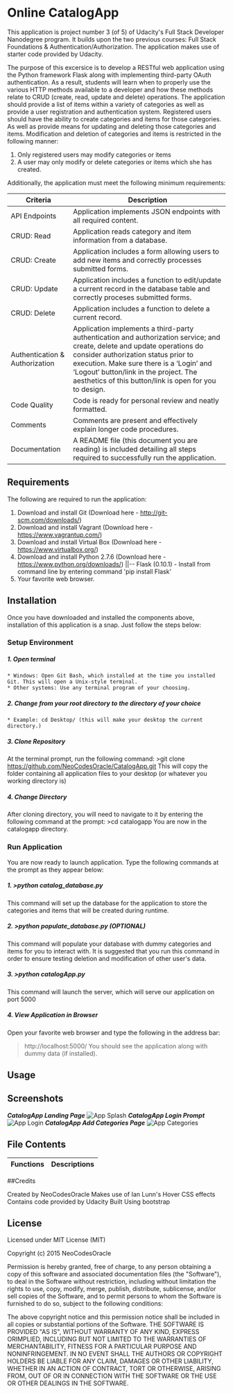 # Online CatalogApp

This application is project number 3 (of 5) of Udacity's Full Stack Developer 
Nanodegree program. It builds upon the two previous courses: Full Stack 
Foundations & Authentication/Authorization. The application makes use of
starter code provided by Udacity.

The purpose of this excersice is to develop a RESTful web application using 
the Python framework Flask along with implementing third-party OAuth 
authentication. As a result, students will learn when to properly use the 
various HTTP methods available to a developer and how these methods relate to 
CRUD (create, read, update and delete) operations. The application should 
provide a list of items within a variety of categories as well as provide a 
user registration and authentication system. Registered users should have the
ability to create categories and items for those categories. As well as 
provide means for updating and deleting those categories and items. 
Modification and deletion of categories and items is restricted in the 
following manner:

1. Only registered users may modify categories or items
2. A user may only modify or delete categories or items which she has created.

Additionally, the application must meet the following minimum requirements:

Criteria 	  					|				Description
--------------------------------|----------------------------------------------------------------------------------------------------
API Endpoints 					| Application implements JSON endpoints with all required content.
CRUD: Read 	  					| Application reads category and item information from a database.
CRUD: Create  					| Application includes a form allowing users to add new items and correctly processes submitted forms.
CRUD: Update  					| Application includes a function to edit/update a current record in the database table and correctly proceses submitted forms.
CRUD: Delete  					| Application includes a function to delete a current record.
Authentication & Authorization  | Application implements a third-party authentication and authorization service; and create, delete and update operations do consider authorization status prior to execution. Make sure there is a ‘Login’ and ‘Logout’ button/link in the project. The aesthetics of this button/link is open for you to design.
Code Quality  					| Code is ready for personal review and neatly formatted.
Comments 	  					| Comments are present and effectively explain longer code procedures.
Documentation 					| A README file (this document you are reading) is included detailing all steps required to successfully run the application.

## Requirements

The following are required to run the application:

1. Download and install Git (Download here - http://git-scm.com/downloads/)
2. Download and install Vagrant (Download here - https://www.vagrantup.com/)
3. Download and install Virtual Box (Download here - https://www.virtualbox.org/)
4. Download and install Python 2.7.6 (Download here - https://www.python.org/downloads/)
	||-- Flask (0.10.1) - Install from command line by entering command 
							'pip install Flask'
5. Your favorite web browser.

## Installation

Once you have downloaded and installed the components above, installation of this application is
a snap. Just follow the steps below:

### Setup Environment

##### 1. Open terminal
	* Windows: Open Git Bash, which installed at the time you installed Git. This will open a Unix-style terminal.
	* Other systems: Use any terminal program of your choosing.
##### 2. Change from your root directory to the directory of your choice
	* Example: cd Desktop/ (this will make your desktop the current directory.)
##### 3. Clone Repository
At the terminal prompt, run the following command:
	>git clone https://github.com/NeoCodesOracle/CatalogApp.git
This will copy the folder containing all application files to your desktop (or whatever you working directory is)
##### 4. Change Directory
After cloning directory, you will need to navigate to it by entering the following command at the prompt:
	>cd catalogapp
You are now in the catalogapp directory.

### Run Application
You are now ready to launch application. Type the following commands at the prompt as they appear below:

##### 1. >python catalog_database.py
This command will set up the database for the application to store the categories and items that will be
created during runtime.
##### 2. >python populate_database.py (OPTIONAL)
This command will populate your database with dummy categories and items for you to interact with. It is suggested
that you run this command in order to ensure testing deletion and modification of other user's data.
##### 3. >python catalogApp.py
This command will launch the server, which will serve our application on port 5000
##### 4. View Application in Browser
Open your favorite web browser and type the following in the address bar: 
>http://localhost:5000/
You should see the application along with dummy data (if installed).


## Usage

## Screenshots
_**CatalogApp Landing Page**_
![App Splash](https://github.com/NeoCodesOracle/CatalogApp/blob/master/static/images/Screenshots/Frontpage.png)
_**CatalogApp Login Prompt**_
![App Login](https://github.com/NeoCodesOracle/CatalogApp/blob/master/static/images/Screenshots/login.png)
_**CatalogApp Add Categories Page**_
![App Categories](https://github.com/NeoCodesOracle/CatalogApp/blob/master/static/images/Screenshots/cats.png)

## File Contents


Functions	| Descriptions
------------|-------------


##Credits

Created by NeoCodesOracle
Makes use of Ian Lunn's Hover CSS effects
Contains code provided by Udacity
Built Using bootstrap

## License

Licensed under MIT License (MIT)

Copyright (c) 2015 NeoCodesOracle

Permission is hereby granted, free of charge, to any person obtaining a copy of this software and associated
documentation files (the "Software"), to deal in the Software without restriction, including without 
limitation the rights to use, copy, modify, merge, publish, distribute, sublicense, and/or sell copies of the
Software, and to permit persons to whom the Software is furnished to do so, subject to the following conditions:

The above copyright notice and this permission notice shall be included in all copies or substantial 
portions of the Software. THE SOFTWARE IS PROVIDED "AS IS", WITHOUT WARRANTY OF ANY KIND, EXPRESS ORIMPLIED,
INCLUDING BUT NOT LIMITED TO THE WARRANTIES OF MERCHANTABILITY, FITNESS FOR A PARTICULAR PURPOSE AND 
NONINFRINGEMENT. IN NO EVENT SHALL THE AUTHORS OR COPYRIGHT HOLDERS BE LIABLE FOR ANY CLAIM, DAMAGES OR OTHER
LIABILITY, WHETHER IN AN ACTION OF CONTRACT, TORT OR OTHERWISE, ARISING FROM, OUT OF OR IN CONNECTION WITH
THE SOFTWARE OR THE USE OR OTHER DEALINGS IN THE SOFTWARE.